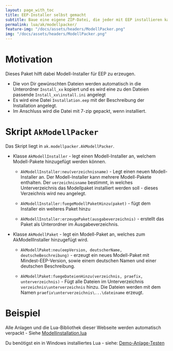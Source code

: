 ```yaml
---
layout: page_with_toc
title: EEP-Installer selbst gemacht
subtitle: Baue eine eigene ZIP-Datei, die jeder mit EEP installieren kann.  
permalink: lua/ak/modellpacker/
feature-img: "/docs/assets/headers/ModellPacker.png"
img: "/docs/assets/headers/ModellPacker.png"
---
```


# Motivation
Dieses Paket hilft dabei Modell-Installer für EEP zu erzeugen.

* Die von Dir gewünschten Dateien werden automatisch in die Unterordner `Install_xx` kopiert und es wird eine zu den Dateien passende `Install_xx\install.ini` angelegt
* Es wird eine Datei `Installation.eep` mit der Beschreibung der Installation angelegt.
* Im Anschluss wird die Datei mit 7-zip gepackt, wenn installiert.

# Skript `AkModellPacker`
Das Skript liegt in `ak.modellpacker.AkModellPacker`.

* Klasse `AkModellInstaller` - legt einen Modell-Installer an, welchem Modell-Pakete hinzugefügt werden können.

  * `AkModellInstaller:neu(verzeichnisname)` - Legt einen neuen Modell-Installer an. Der Modell-Installer kann mehrere Modell-Pakete enthalten. Der `verzeichnisname` bestimmt, in welches Unterverzeichnis das Modellpaket installiert werden soll - dieses Verzeichnis wird neu angelegt.

  * `AkModellInstaller:fuegeModellPaketHinzu(paket)` - fügt dem Installer ein weiteres Paket hinzu

  * `AkModellInstaller:erzeugePaket(ausgabeverzeichnis)` - erstellt das Paket als Unterordner im Ausgabeverzeichnis.

* Klasse `AkModellPaket` - legt ein Modell-Paket an, welches zum AkModellInstaller hinzugefügt wird.

  * `AkModellPaket:neu(eepVersion, deutscherName, deutscheBeschreibung)` - erzeugt ein neues Modell-Paket mit Mindest-EEP-Version, sowie einem deutschen Namen und einer deutschen Beschreibung.

  * `AkModellPaket:fuegeDateienHinzu(verzeichnis, praefix, unterverzeichnis)` - Fügt alle Dateien im Unterverzeichnis `verzeichnis\unterverzeichnis` hinzu. Die Dateien werden mit dem Namen `praefix\unterverzeichnis\...\dateiname` erzeugt.

# Beispiel

Alle Anlagen und die Lua-Bibliothek dieser Webseite werden automatisch verpackt - Siehe [Modellinstallation.lua](https://github.com/Andreas-Kreuz/ak-lua-bibliothek-fuer-eep/blob/master/LUA/ModellInstallation.lua)

Du benötigst ein in Windows installiertes Lua - siehe:
[Demo-Anlage-Testen](../../../_anleitungen-fortgeschrittene/demo-anlage-testen.md)
